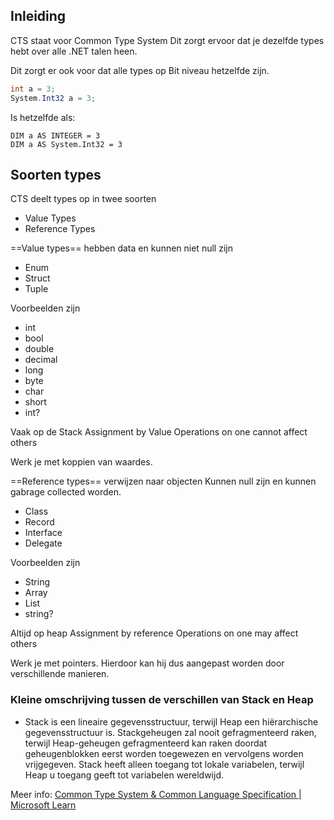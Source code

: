 ## Inleiding

CTS staat voor Common Type System 
Dit zorgt ervoor dat je dezelfde types hebt over alle .NET talen heen. 

Dit zorgt er ook voor dat alle types op Bit niveau hetzelfde zijn. 
```csharp
int a = 3;
System.Int32 a = 3;
```
Is hetzelfde als: 
```vbnet
DIM a AS INTEGER = 3
DIM a AS System.Int32 = 3
```

## Soorten types
CTS deelt types op in twee soorten
- Value Types
- Reference Types

==Value types== hebben data en kunnen niet null zijn
- Enum
- Struct
- Tuple

Voorbeelden zijn
- int
- bool
- double
- decimal
- long
- byte
- char
- short
- int?

Vaak op de Stack
Assignment by Value
Operations on one cannot affect others

Werk je met koppien van waardes.

==Reference types== verwijzen naar objecten 
Kunnen null zijn en kunnen gabrage collected worden. 
- Class
- Record
- Interface
- Delegate

Voorbeelden zijn
- String
- Array
- List
- string?

Altijd op heap
Assignment by reference
Operations on one may affect others

Werk je met pointers. Hierdoor kan hij dus aangepast worden door verschillende manieren.

### Kleine omschrijving tussen de verschillen van Stack en Heap

- Stack is een lineaire gegevensstructuur, terwijl Heap een hiërarchische gegevensstructuur is. Stackgeheugen zal nooit gefragmenteerd raken, terwijl Heap-geheugen gefragmenteerd kan raken doordat geheugenblokken eerst worden toegewezen en vervolgens worden vrijgegeven. Stack heeft alleen toegang tot lokale variabelen, terwijl Heap u toegang geeft tot variabelen wereldwijd.


Meer info:
[Common Type System & Common Language Specification | Microsoft Learn](https://learn.microsoft.com/en-us/dotnet/standard/common-type-system)